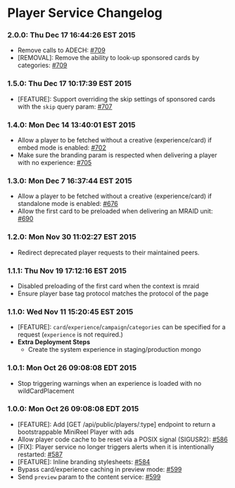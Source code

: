 # Player Service Changelog

### 2.0.0: Thu Dec 17 16:44:26 EST 2015
* Remove calls to ADECH: [#709](https://github.com/cinema6/cwrx/pull/709)
* [REMOVAL]: Remove the ability to look-up sponsored cards by
  categories: [#709](https://github.com/cinema6/cwrx/pull/709)

### 1.5.0: Thu Dec 17 10:17:39 EST 2015
* [FEATURE]: Support overriding the skip settings of sponsored cards
  with the `skip` query param: [#707](https://github.com/cinema6/cwrx/pull/707)

### 1.4.0: Mon Dec 14 13:40:01 EST 2015
* Allow a player to be fetched without a creative (experience/card) if
  embed mode is enabled: [#702](https://github.com/cinema6/cwrx/pull/702)
* Make sure the branding param is respected when delivering a player with no
  experience: [#705](https://github.com/cinema6/cwrx/pull/705)

### 1.3.0: Mon Dec  7 16:37:44 EST 2015
* Allow a player to be fetched without a creative (experience/card) if
  standalone mode is enabled: [#676](https://github.com/cinema6/cwrx/pull/676)
* Allow the first card to be preloaded when delivering an MRAID unit:
  [#690](https://github.com/cinema6/cwrx/pull/690)

### 1.2.0: Mon Nov 30 11:02:27 EST 2015
* Redirect deprecated player requests to their maintained peers.

### 1.1.1: Thu Nov 19 17:12:16 EST 2015
* Disabled preloading of the first card when the context is mraid
* Ensure player base tag protocol matches the protocol of the page

### 1.1.0: Wed Nov 11 15:20:45 EST 2015
* [FEATURE]: `card`/`experience`/`campaign`/`categories` can be
  specified for a request (`experience` is not required.)
* **Extra Deployment Steps**
  * Create the system experience in staging/production mongo

### 1.0.1: Mon Oct 26 09:08:08 EDT 2015
* Stop triggering warnings when an experience is loaded with no
  wildCardPlacement

### 1.0.0: Mon Oct 26 09:08:08 EDT 2015
* [FEATURE]: Add [GET /api/public/players/:type] endpoint to return a
  bootstrappable MiniReel Player with ads
* Allow player code cache to be reset via a POSIX signal (SIGUSR2):
  [#586](https://github.com/cinema6/cwrx/issues/586)
* [FIX]: Player service no longer triggers alerts when it is
  intentionally restarted: [#587](https://github.com/cinema6/cwrx/issues/587)
* [FEATURE]: Inline branding stylesheets: [#584](https://github.com/cinema6/cwrx/issues/584)
* Bypass card/experience caching in preview mode: [#599](https://github.com/cinema6/cwrx/issues/599)
* Send `preview` param to the content service: [#599](https://github.com/cinema6/cwrx/issues/599)
